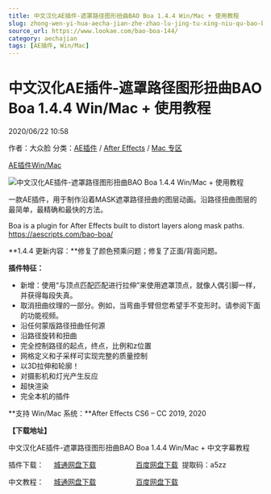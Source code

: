 ```yaml
---
title: 中文汉化AE插件-遮罩路径图形扭曲BAO Boa 1.4.4 Win/Mac + 使用教程
slug: zhong-wen-yi-hua-aecha-jian-zhe-zhao-lu-jing-tu-xing-niu-qu-bao-boa-1-4-4-win-mac-shi-yong-jiao-cheng
source_url: https://www.lookae.com/bao-boa-144/
category: aechajian
tags: [AE插件, Win/Mac]
---
```

# 中文汉化AE插件-遮罩路径图形扭曲BAO Boa 1.4.4 Win/Mac + 使用教程

2020/06/22 10:58

作者：大众脸
分类：[AE插件](https://www.lookae.com/after-effects/aechajian/) / [After Effects](https://www.lookae.com/after-effects/) / [Mac 专区](https://www.lookae.com/mac-osx/)

[AE插件](https://www.lookae.com/tag/ae%e6%8f%92%e4%bb%b6/)[Win/Mac](https://www.lookae.com/tag/winmac/)

![中文汉化AE插件-遮罩路径图形扭曲BAO Boa 1.4.4 Win/Mac + 使用教程](https://www.lookae.com/wp-content/uploads/2018/11/BAO-Boa.jpg "中文汉化AE插件-遮罩路径图形扭曲BAO Boa 1.4.4 Win/Mac + 使用教程-LookAE.com")

一款AE插件，用于制作沿着MASK遮罩路径扭曲的图层动画。沿路径扭曲图层的最简单，最精确和最快的方法。

Boa is a plugin for After Effects built to distort layers along mask paths.  https://aescripts.com/bao-boa/

**1.4.4 更新内容：**修复了颜色预乘问题；修复了正面/背面问题。

**插件特征：**

* 新增：使用“与顶点匹配匹配进行拉伸”来使用遮罩顶点，就像人偶引脚一样，并获得每段失真。
* 取消扭曲纹理的一部分。例如，当弯曲手臂但您希望手不变形时。请参阅下面的功能视频。
* 沿任何蒙版路径扭曲任何源
* 沿路径旋转和扭曲
* 完全控制路径的起点，终点，比例和z位置
* 网格定义和子采样可实现完整的质量控制
* 以3D拉伸和轮廓！
* 对摄影机和灯光产生反应
* 超快渲染
* 完全本机的插件

**支持 Win/Mac 系统：**After Effects CS6 – CC 2019, 2020

**【下载地址】**

中文汉化AE插件-遮罩路径图形扭曲BAO Boa 1.4.4 Win/Mac + 中文字幕教程

插件下载：     [城通网盘下载](https://089u.com/file/680462-450132494)                    [百度网盘下载](https://pan.baidu.com/s/1LG1K8Pp3AyC4IUdAyA6Qgg)  提取码：a5zz

中文教程：     [城通网盘下载](https://lookae.ctfile.com/fs/680462-395367140)                    [百度网盘下载](https://pan.baidu.com/s/1cvahGasOL717SFmriVcwUw)
